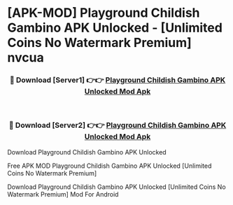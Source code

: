 # [APK-MOD] Playground  Childish Gambino APK Unlocked - [Unlimited Coins No Watermark Premium] nvcua



<div align="center">
<h3>🔴 Download [Server1] 👉👉 <a href="https://momento.my/?title=Playground__Childish_Gambino_APK_Unlocked">Playground  Childish Gambino APK Unlocked Mod Apk</a></h3><br>

<h3>🔴 Download [Server2] 👉👉 <a href="https://momento.my/?title=Playground__Childish_Gambino_APK_Unlocked">Playground  Childish Gambino APK Unlocked Mod Apk</a></h3>
</div>



Download Playground  Childish Gambino APK Unlocked 

Free APK MOD Playground  Childish Gambino APK Unlocked [Unlimited Coins No Watermark Premium]

Download Playground  Childish Gambino APK Unlocked [Unlimited Coins No Watermark Premium] Mod For Android
